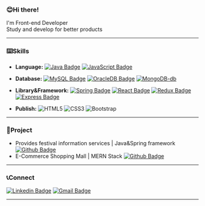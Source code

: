 ### 😊Hi there!
I'm Front-end Developer  
Study and develop for better products
<hr/>

### ⌨️Skills

- **Language:** [![Java Badge](http://img.shields.io/badge/-Java-blue?style=flat-square&logo=java&link=https://www.java.com/ko/)](https://www.java.com/ko/)
[![JavaScript Badge](http://img.shields.io/badge/-JavaScript-faf4c0?style=flat-square&logo=javascript&link=https://developer.mozilla.org/ko/docs/Web/JavaScript)](https://developer.mozilla.org/ko/docs/Web/JavaScript)
  
- **Database:** [![MySQL Badge](http://img.shields.io/badge/-MySQL-b2ebf4?style=flat-square&logo=mysql&link=https://www.mysql.com/)](https://www.mysql.com/)
[![OracleDB Badge](http://img.shields.io/badge/-OracleDB-f80000?style=flat-square&logo=oracle&link=https://www.oracle.com/index.html)](https://www.oracle.com/index.html)
[![MongoDB-db](https://img.shields.io/badge/MongoDB-b7f0b1?style=flat-square&logo=mongodb)](https://www.mongodb.com/)
  
- **Library&Framework:** [![Spring Badge](http://img.shields.io/badge/-Spring-cef279?style=flat-square&logo=spring&link=https://spring.io/)](https://spring.io/)
[![React Badge](http://img.shields.io/badge/-React-c4fdff?style=flat-square&logo=react&link=https://ko.reactjs.org/)](https://ko.reactjs.org/)
[![Redux Badge](http://img.shields.io/badge/-Redux-764abc?style=flat-square&logo=redux&link=https://ko.redux.js.org/introduction/getting-started/)](https://ko.redux.js.org/introduction/getting-started/)
[![Express Badge](http://img.shields.io/badge/Express-black?style=flat-square&logo=express&link=https://expressjs.com/ko/)](https://expressjs.com/ko/)  
  
- **Publish:** ![HTML5](https://img.shields.io/badge/HTML5-e34f26?logo=HTML5&logoColor=white&style=flat)
  ![CSS3](https://img.shields.io/badge/CSS3-1572b6?logo=CSS3&logoColor=white&style=flat)
  ![Bootstrap](https://img.shields.io/badge/Bootstrap-7952b3?logo=Bootstrap&logoColor=white&style=flat)
  
<hr/>

### 📝Project
- Provides festival information services | Java&Spring framework [![Github Badge](http://img.shields.io/badge/-Github-black??style=flat&logo=github&link=https://github.com/0hoon9/local-festival-web-page)](https://github.com/0hoon9/local-festival-web-page)
- E-Commerce Shopping Mall | MERN Stack [![Github Badge](http://img.shields.io/badge/-Github-black?style=flat&logo=github&link=https://github.com/0hoon9/MERN-shop)](https://github.com/0hoon9/MERN-shop)  
<hr/>

### 📞Connect
[![Linkedin Badge](https://img.shields.io/badge/-LinkedIn-blue?style=flat-square&logo=Linkedin&logoColor=white&link=https://www.linkedin.com/in/yeonghoon-koo-111b6220a/)](https://www.linkedin.com/in/yeonghoon-koo-111b6220a/) 
[![Gmail Badge](https://img.shields.io/badge/-SendMail-d14836?style=flat-square&logo=Gmail&logoColor=white&link=mailto:0hoon9@gmail.com)](mailto:0hoon9@gmail.com)  
<hr/>
